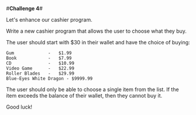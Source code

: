 
#**Challenge 4**#

Let's enhance our cashier program.

Write a new cashier program that allows the user to choose what they buy.  

The user should start with $30 in their wallet and have the choice of buying:

    Gum             -   $1.99
    Book            -   $7.99
    CD              -   $10.99
    Video Game      -   $22.99
    Roller Blades   -   $29.99
    Blue-Eyes White Dragon - $9999.99

The user should only be able to choose a single item from the list.  If the item exceeds the balance of their wallet, then they cannot buy it.  

Good luck!
